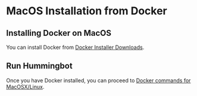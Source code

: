 # MacOS Installation from Docker

## Installing Docker on MacOS

You can install Docker from [Docker Installer Downloads](https://docs.docker.com/v17.12/install/#supported-platforms).

## Run Hummingbot

Once you have Docker installed, you can proceed to [Docker commands for MacOSX/Linux](/installation/docker/#docker-commands-for-macosxlinux).